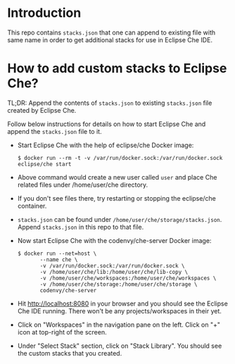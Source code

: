 Introduction
============

This repo contains `stacks.json` that one can append to existing file with same
name in order to get additional stacks for use in Eclipse Che IDE.

How to add custom stacks to Eclipse Che?
========================================

TL;DR: Append the contents of `stacks.json` to existing `stacks.json` file
created by Eclipse Che.

Follow below instructions for details on how to start Eclipse Che and append
the `stacks.json` file to it.

- Start Eclipse Che with the help of eclipse/che Docker image:

    ```
    $ docker run --rm -t -v /var/run/docker.sock:/var/run/docker.sock eclipse/che start
    ```

- Above command would create a new user called `user` and place Che related
  files under /home/user/che directory.

- If you don't see files there, try restarting or stopping the eclipse/che
  container.

- `stacks.json` can be found under `/home/user/che/storage/stacks.json`.
  Append `stacks.json` in this repo to that file.

-  Now start Eclipse Che with the codenvy/che-server Docker image:

    ```
    $ docker run --net=host \                                             
           --name che \
           -v /var/run/docker.sock:/var/run/docker.sock \
           -v /home/user/che/lib:/home/user/che/lib-copy \
           -v /home/user/che/workspaces:/home/user/che/workspaces \
           -v /home/user/che/storage:/home/user/che/storage \
           codenvy/che-server
    ```

- Hit [http://localhost:8080](http://localhost:8080) in your browser and you
  should see the Eclipse Che IDE running. There won't be any
  projects/workspaces in their yet.

- Click on "Workspaces" in the navigation pane on the left. Click on "+" icon
  at top-right of the screen.

- Under "Select Stack" section, click on "Stack Library". You should see the
  custom stacks that you created.
